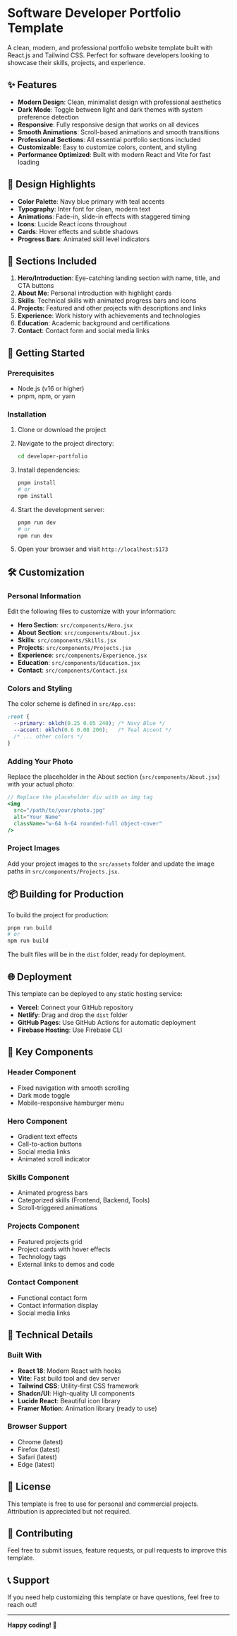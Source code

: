 # Software Developer Portfolio Template

A clean, modern, and professional portfolio website template built with React.js and Tailwind CSS. Perfect for software developers looking to showcase their skills, projects, and experience.

## ✨ Features

- **Modern Design**: Clean, minimalist design with professional aesthetics
- **Dark Mode**: Toggle between light and dark themes with system preference detection
- **Responsive**: Fully responsive design that works on all devices
- **Smooth Animations**: Scroll-based animations and smooth transitions
- **Professional Sections**: All essential portfolio sections included
- **Customizable**: Easy to customize colors, content, and styling
- **Performance Optimized**: Built with modern React and Vite for fast loading

## 🎨 Design Highlights

- **Color Palette**: Navy blue primary with teal accents
- **Typography**: Inter font for clean, modern text
- **Animations**: Fade-in, slide-in effects with staggered timing
- **Icons**: Lucide React icons throughout
- **Cards**: Hover effects and subtle shadows
- **Progress Bars**: Animated skill level indicators

## 📱 Sections Included

1. **Hero/Introduction**: Eye-catching landing section with name, title, and CTA buttons
2. **About Me**: Personal introduction with highlight cards
3. **Skills**: Technical skills with animated progress bars and icons
4. **Projects**: Featured and other projects with descriptions and links
5. **Experience**: Work history with achievements and technologies
6. **Education**: Academic background and certifications
7. **Contact**: Contact form and social media links

## 🚀 Getting Started

### Prerequisites

- Node.js (v16 or higher)
- pnpm, npm, or yarn

### Installation

1. Clone or download the project
2. Navigate to the project directory:
   ```bash
   cd developer-portfolio
   ```

3. Install dependencies:
   ```bash
   pnpm install
   # or
   npm install
   ```

4. Start the development server:
   ```bash
   pnpm run dev
   # or
   npm run dev
   ```

5. Open your browser and visit `http://localhost:5173`

## 🛠️ Customization

### Personal Information

Edit the following files to customize with your information:

- **Hero Section**: `src/components/Hero.jsx`
- **About Section**: `src/components/About.jsx`
- **Skills**: `src/components/Skills.jsx`
- **Projects**: `src/components/Projects.jsx`
- **Experience**: `src/components/Experience.jsx`
- **Education**: `src/components/Education.jsx`
- **Contact**: `src/components/Contact.jsx`

### Colors and Styling

The color scheme is defined in `src/App.css`:

```css
:root {
  --primary: oklch(0.25 0.05 240); /* Navy Blue */
  --accent: oklch(0.6 0.08 200);   /* Teal Accent */
  /* ... other colors */
}
```

### Adding Your Photo

Replace the placeholder in the About section (`src/components/About.jsx`) with your actual photo:

```jsx
// Replace the placeholder div with an img tag
<img 
  src="/path/to/your/photo.jpg" 
  alt="Your Name"
  className="w-64 h-64 rounded-full object-cover"
/>
```

### Project Images

Add your project images to the `src/assets` folder and update the image paths in `src/components/Projects.jsx`.

## 📦 Building for Production

To build the project for production:

```bash
pnpm run build
# or
npm run build
```

The built files will be in the `dist` folder, ready for deployment.

## 🌐 Deployment

This template can be deployed to any static hosting service:

- **Vercel**: Connect your GitHub repository
- **Netlify**: Drag and drop the `dist` folder
- **GitHub Pages**: Use GitHub Actions for automatic deployment
- **Firebase Hosting**: Use Firebase CLI

## 🎯 Key Components

### Header Component
- Fixed navigation with smooth scrolling
- Dark mode toggle
- Mobile-responsive hamburger menu

### Hero Component
- Gradient text effects
- Call-to-action buttons
- Social media links
- Animated scroll indicator

### Skills Component
- Animated progress bars
- Categorized skills (Frontend, Backend, Tools)
- Scroll-triggered animations

### Projects Component
- Featured projects grid
- Project cards with hover effects
- Technology tags
- External links to demos and code

### Contact Component
- Functional contact form
- Contact information display
- Social media links

## 🔧 Technical Details

### Built With
- **React 18**: Modern React with hooks
- **Vite**: Fast build tool and dev server
- **Tailwind CSS**: Utility-first CSS framework
- **Shadcn/UI**: High-quality UI components
- **Lucide React**: Beautiful icon library
- **Framer Motion**: Animation library (ready to use)

### Browser Support
- Chrome (latest)
- Firefox (latest)
- Safari (latest)
- Edge (latest)

## 📄 License

This template is free to use for personal and commercial projects. Attribution is appreciated but not required.

## 🤝 Contributing

Feel free to submit issues, feature requests, or pull requests to improve this template.

## 📞 Support

If you need help customizing this template or have questions, feel free to reach out!

---

**Happy coding! 🚀**

